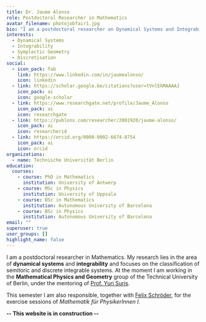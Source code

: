 ```yaml
---
title: Dr. Jaume Alonso
role: Postdoctoral Researcher in Mathematics
avatar_filename: photojobfair1.jpg
bio: "I am a postdoctoral researcher on Dynamical Systems and Integrability. "
interests:
  - Dynamical Systems
  - Integrability
  - Symplectic Geometry
  - Discretisation
social:
  - icon_pack: fab
    link: https://www.linkedin.com/in/jaumealonso/
    icon: linkedin
  - link: https://scholar.google.be/citations?user=tVnlEhMAAAAJ
    icon_pack: ai
    icon: google-scholar
  - link: https://www.researchgate.net/profile/Jaume_Alonso
    icon_pack: ai
    icon: researchgate
  - link: https://publons.com/researcher/2001920/jaume-alonso/
    icon_pack: ai
    icon: researcherid
  - link: https://orcid.org/0000-0002-6674-8754
    icon_pack: ai
    icon: orcid
organizations:
  - name: Technische Universität Berlin
education:
  courses:
    - course: PhD in Mathematics
      institution: University of Antwerp
    - course: MSc in Physics
      institution: University of Uppsala
    - course: BSc in Mathematics
      institution: Autonomous University of Barcelona
    - course: BSc in Physics
      institution: Autonomous University of Barcelona
email: ""
superuser: true
user_groups: []
highlight_name: false
---
```

I am a postdoctoral researcher in Mathematics. My research lies in the area of **dynamical systems** and **integrability** and focuses on the classification of semitoric and discrete integrable systems. At the moment I am working in the **Mathematical Physics and Geometry** group of the Technical University of Berlin, under the mentoring of [Prof. Yuri Suris](http://page.math.tu-berlin.de/~suris/). 

This semester I am also responsible, together with [Felix Schröder](http://page.math.tu-berlin.de/~fschroed/), for the exercise sessions of *Mathematik für PhysikerInnen I.*

**-- This website is in construction --** 